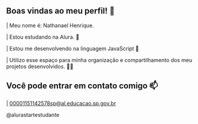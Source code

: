 ## Boas vindas ao meu perfil! 👏

| Meu nome é: Nathanael Henrique.

| Estou estudando na Alura. 📖

| Estou me desenvolvendo na linguagem JavaScript 🔗

| Utilizo esse espaço para minha organização e compartilhamento dos meu projetos desenvolvidos. 🧑‍🎓

## Você pode entrar em contato comigo 📫

| 00001151142578sp@al.educacao.sp.gov.br 

@alurastartestudante
